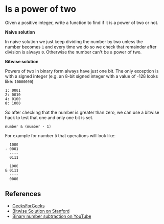# Is a power of two

Given a positive integer, write a function to find if it is a power of two or not.

**Naive solution**

In naive solution we just keep dividing the number by two unless the number becomes `1` and every time we do so we check that remainder after division is always `0`. Otherwise the number can't be a power of two.

**Bitwise solution**

Powers of two in binary form always have just one bit. The only exception is with a signed integer (e.g. an 8-bit signed integer with a value of -128 looks like: `10000000`)

```
1: 0001
2: 0010
4: 0100
8: 1000
```

So after checking that the number is greater than zero, we can use a bitwise hack to test that one and only one bit is set.

```
number & (number - 1)
```

For example for number `8` that operations will look like:

```
  1000
- 0001
  ----
  0111

  1000
& 0111
  ----
  0000
```

## References

-   [GeeksForGeeks](https://www.geeksforgeeks.org/program-to-find-whether-a-no-is-power-of-two/)
-   [Bitwise Solution on Stanford](http://www.graphics.stanford.edu/~seander/bithacks.html#DetermineIfPowerOf2)
-   [Binary number subtraction on YouTube](https://www.youtube.com/watch?v=S9LJknZTyos&t=0s&list=PLLXdhg_r2hKA7DPDsunoDZ-Z769jWn4R8&index=66)
